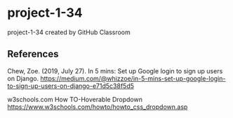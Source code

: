 # project-1-34
project-1-34 created by GitHub Classroom

## References
Chew, Zoe. (2019, July 27). 
In 5 mins: Set up Google login to sign up users on Django. 
https://medium.com/@whizzoe/in-5-mins-set-up-google-login-to-sign-up-users-on-django-e71d5c38f5d5

w3schools.com
How TO-Hoverable Dropdown
https://www.w3schools.com/howto/howto_css_dropdown.asp


